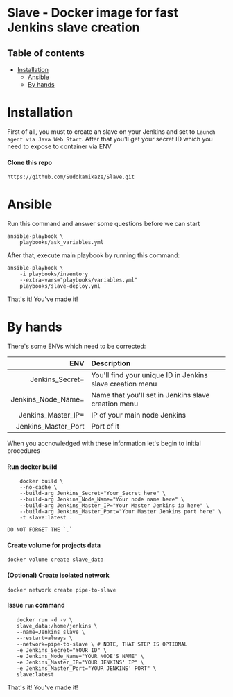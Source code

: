 Slave - Docker image for fast Jenkins slave creation
==========

Table of contents
-----------------
* [Installation](#installation)
    * [Ansible](#ansible)
    * [By hands](#by-hands)


Installation
=====

First of all, you must to create an slave on your Jenkins and set to `Launch agent via Java Web Start`. After that you'll get your secret ID which you need to expose to container via ENV

#### Clone this repo

`https://github.com/Sudokamikaze/Slave.git`


Ansible
=====

Run this command and answer some questions before we can start
```
ansible-playbook \
    playbooks/ask_variables.yml
```

After that, execute main playbook by running this command:
```
ansible-playbook \
    -i playbooks/inventory
    --extra-vars="playbooks/variables.yml"
    playbooks/slave-deploy.yml
```

That's it! You've made it!

By hands
=====

There's some ENVs which need to be corrected:

ENV | Description
-------:|:-------------------------
Jenkins_Secret= | You'll find your unique ID in Jenkins slave creation menu
Jenkins_Node_Name= | Name that you'll set in Jenkins slave creation menu
Jenkins_Master_IP= | IP of your main node Jenkins
Jenkins_Master_Port | Port of it

When you accnowledged with these information let's begin to initial procedures

#### Run docker build

```
    docker build \
    --no-cache \
    --build-arg Jenkins_Secret="Your_Secret here" \
    --build-arg Jenkins_Node_Name="Your node name here" \
    --build-arg Jenkins_Master_IP="Your Master Jenkins ip here" \
    --build-arg Jenkins_Master_Port="Your Master Jenkins port here" \
    -t slave:latest .
``` 
    DO NOT FORGET THE `.` 

#### Create volume for projects data

`docker volume create slave_data`

#### (Optional) Create isolated network

`docker network create pipe-to-slave`

#### Issue `run` command

```
   docker run -d -v \
   slave_data:/home/jenkins \
   --name=Jenkins_slave \
   --restart=always \
   --network=pipe-to-slave \ # NOTE, THAT STEP IS OPTIONAL
   -e Jenkins_Secret="YOUR_ID" \
   -e Jenkins_Node_Name="YOUR NODE'S NAME" \
   -e Jenkins_Master_IP="YOUR JENKINS' IP" \
   -e Jenkins_Master_Port="YOUR JENKINS' PORT" \
   slave:latest
```

That's it! You've made it!

